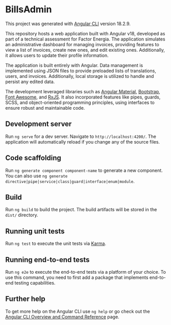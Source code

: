 # BillsAdmin

This project was generated with [Angular CLI](https://github.com/angular/angular-cli) version 18.2.9.

This repository hosts a web application built with Angular v18, developed as part of a technical assessment for Factor Energia. The application simulates an administrative dashboard for managing invoices, providing features to view a list of invoices, create new ones, and edit existing ones. Additionally, it allows users to update their profile information.

The application is built entirely with Angular. Data management is implemented using JSON files to provide preloaded lists of translations, users, and invoices. Additionally, local storage is utilized to handle and persist any edited data.

The development leveraged libraries such as [Angular Material](https://material.angular.io/), [Bootstrap](https://getbootstrap.com/), [Font Awesome](fontawesome.com), and [RxJS](https://rxjs.dev/). It also incorporated features like pipes, guards, SCSS, and object-oriented programming principles, using interfaces to ensure robust and maintainable code.

## Development server

Run `ng serve` for a dev server. Navigate to `http://localhost:4200/`. The application will automatically reload if you change any of the source files.

## Code scaffolding

Run `ng generate component component-name` to generate a new component. You can also use `ng generate directive|pipe|service|class|guard|interface|enum|module`.

## Build

Run `ng build` to build the project. The build artifacts will be stored in the `dist/` directory.

## Running unit tests

Run `ng test` to execute the unit tests via [Karma](https://karma-runner.github.io).

## Running end-to-end tests

Run `ng e2e` to execute the end-to-end tests via a platform of your choice. To use this command, you need to first add a package that implements end-to-end testing capabilities.

## Further help

To get more help on the Angular CLI use `ng help` or go check out the [Angular CLI Overview and Command Reference](https://angular.dev/tools/cli) page.
